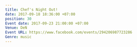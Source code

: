 ```yaml
---
title: Chef's Night Out!
date: 2017-09-18 18:36:00 +07:00
position: 30
Event date: 2017-09-23 21:00:00 +07:00
Venue: DeN
Event URL: https://www.facebook.com/events/294206987723286
Genre: music
---
```


